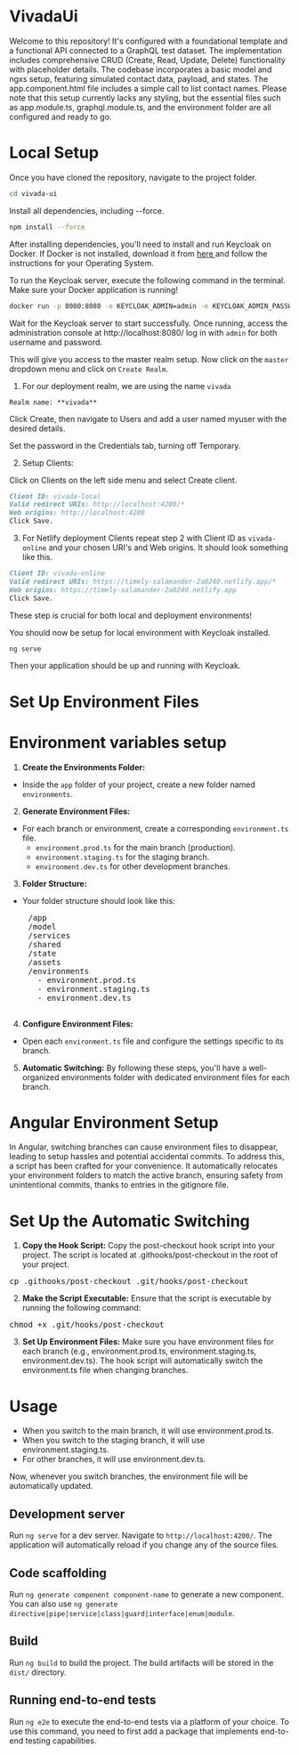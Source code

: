 # VivadaUi
Welcome to this repository! It's configured with a foundational template and a functional API connected to a GraphQL test dataset. The implementation includes comprehensive CRUD (Create, Read, Update, Delete) functionality with placeholder details. The codebase incorporates a basic model and ngxs setup, featuring simulated contact data, payload, and states. The app.component.html file includes a simple call to list contact names. Please note that this setup currently lacks any styling, but the essential files such as app.module.ts, graphql.module.ts, and the environment folder are all configured and ready to go.

# Local Setup
Once you have cloned the repository, navigate to the project folder.

```bash 
cd vivada-ui
```

Install all dependencies, including --force.

```bash
npm install --force
```

After installing dependencies, you'll need to install and run Keycloak on Docker. If Docker is not installed, download it from [here ](https://www.keycloak.org/downloads) and follow the instructions for your Operating System.

To run the Keycloak server, execute the following command in the terminal. Make sure your Docker application is running!

```bash
docker run -p 8080:8080 -e KEYCLOAK_ADMIN=admin -e KEYCLOAK_ADMIN_PASSWORD=admin quay.io/keycloak/keycloak:22.0.4 start-dev
```

Wait for the Keycloak server to start successfully. Once running, access the administration console at http://localhost:8080/ log in with `admin` for both username and password.

This will give you access to the master realm setup. Now click on the `master` dropdown menu and click on `Create Realm`. 

1. For our deployment realm, we are using the name `vivada`

`Realm name: **vivada**`

Click Create, then navigate to Users and add a user named myuser with the desired details.

Set the password in the Credentials tab, turning off Temporary.

2. Setup Clients:

Click on Clients on the left side menu and select Create client.
```markdown
Client ID: vivada-local
Valid redirect URIs: http://localhost:4200/*
Web origins: http://localhost:4200
Click Save.
```

3. For Netlify deployment Clients repeat step 2 with Client ID as `vivada-online` and your chosen URI's and Web origins. It should look something like this.
```markdown
Client ID: vivada-online
Valid redirect URIs: https://timely-salamander-2a0240.netlify.app/*
Web origins: https://timely-salamander-2a0240.netlify.app
Click Save.
```

These step is crucial for both local and deployment environments!

You should now be setup for local environment with Keycloak installed. 

```bash
ng serve
```

Then your application should be up and running with Keycloak. 



# Set Up Environment Files

# Environment variables setup
1. **Create the Environments Folder:**
- Inside the `app` folder of your project, create a new folder named `environments`.

2. **Generate Environment Files:**
  - For each branch or environment, create a corresponding `environment.ts` file.
    - `environment.prod.ts` for the main branch (production).
    - `environment.staging.ts` for the staging branch.
    - `environment.dev.ts` for other development branches.

3. **Folder Structure:**
  - Your folder structure should look like this:

  <pre>
    /app
    /model
    /services
    /shared
    /state
    /assets
    /environments
      - environment.prod.ts
      - environment.staging.ts
      - environment.dev.ts
  </pre>

4. **Configure Environment Files:**
- Open each `environment.ts` file and configure the settings specific to its branch.

5. **Automatic Switching:**
By following these steps, you'll have a well-organized environments folder with dedicated environment files for each branch.

# Angular Environment Setup

In Angular, switching branches can cause environment files to disappear, leading to setup hassles and potential accidental commits. To address this, a script has been crafted for your convenience. It automatically relocates your environment folders to match the active branch, ensuring safety from unintentional commits, thanks to entries in the gitignore file.

# Set Up the Automatic Switching
1. **Copy the Hook Script:** Copy the post-checkout hook script into your project. The script is located at .githooks/post-checkout in the root of your project.
<pre>
cp .githooks/post-checkout .git/hooks/post-checkout
</pre>

2. **Make the Script Executable:** Ensure that the script is executable by running the following command:
<pre>
chmod +x .git/hooks/post-checkout
</pre>

3. **Set Up Environment Files:** Make sure you have environment files for each branch (e.g., environment.prod.ts, environment.staging.ts, environment.dev.ts). The hook script will automatically switch the environment.ts file when changing branches.

# Usage
- When you switch to the main branch, it will use environment.prod.ts.
- When you switch to the staging branch, it will use environment.staging.ts.
- For other branches, it will use environment.dev.ts.

Now, whenever you switch branches, the environment file will be automatically updated.

## Development server

Run `ng serve` for a dev server. Navigate to `http://localhost:4200/`. The application will automatically reload if you change any of the source files.

## Code scaffolding

Run `ng generate component component-name` to generate a new component. You can also use `ng generate directive|pipe|service|class|guard|interface|enum|module`.

## Build

Run `ng build` to build the project. The build artifacts will be stored in the `dist/` directory.


## Running end-to-end tests

Run `ng e2e` to execute the end-to-end tests via a platform of your choice. To use this command, you need to first add a package that implements end-to-end testing capabilities.

